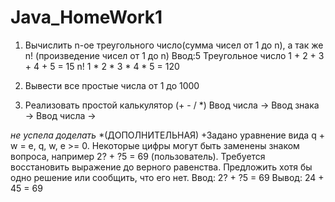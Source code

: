 ﻿# Java_HomeWork1
1. Вычислить n-ое треугольного число(сумма чисел от 1 до n), а так же n! (произведение чисел от 1 до n)
Ввод:5
Треугольное число 1 + 2 + 3 + 4 + 5 = 15
n! 1 * 2 * 3 * 4 * 5 = 120

2. Вывести все простые числа от 1 до 1000

3. Реализовать простой калькулятор (+ - / *)
Ввод числа ->
Ввод знака ->
Ввод числа ->

*не успела доделать*
*(ДОПОЛНИТЕЛЬНАЯ) +Задано уравнение вида q + w = e, q, w, e >= 0.
Некоторые цифры могут быть заменены знаком вопроса, например 2? + ?5 = 69 (пользователь).
Требуется восстановить выражение до верного равенства.
Предложить хотя бы одно решение или сообщить, что его нет.
Ввод: 2? + ?5 = 69
Вывод: 24 + 45 = 69
